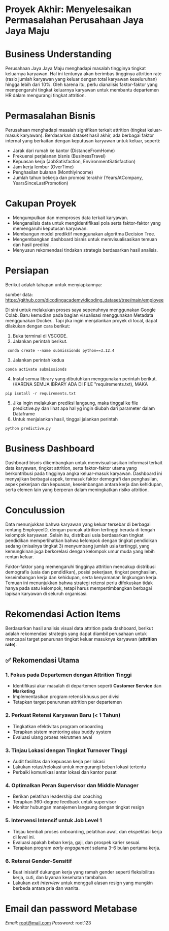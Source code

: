 # Proyek Akhir: Menyelesaikan Permasalahan Perusahaan Jaya Jaya Maju
# Business Understanding
Perusahaan Jaya Jaya Maju menghadapi masalah tingginya tingkat keluarnya karyawan. Hal ini tentunya akan berimbas tingginya attrition rate (rasio jumlah karyawan yang keluar dengan total karyawan keseluruhan) hingga lebih dari 10%. Oleh karena itu, perlu dianalisis faktor-faktor yang mempengaruhi tingkat keluarnya karyawan untuk membantu departemen HR dalam mengurangi tingkat attrition.

# Permasalahan Bisnis
Perusahaan menghadapi masalah signifikan terkait attrition (tingkat keluar-masuk karyawan). Berdasarkan dataset hasil akhir, ada berbagai faktor internal yang berkaitan dengan keputusan karyawan untuk keluar, seperti:

- Jarak dari rumah ke kantor (DistanceFromHome)
- Frekuensi perjalanan bisnis (BusinessTravel)
- Kepuasan kerja (JobSatisfaction, EnvironmentSatisfaction)
- Jam kerja lembur (OverTime)
- Penghasilan bulanan (MonthlyIncome)
- Jumlah tahun bekerja dan promosi terakhir (YearsAtCompany, YearsSinceLastPromotion)

# Cakupan Proyek
- Mengumpulkan dan memproses data terkait karyawan.
- Menganalisis data untuk mengidentifikasi pola serta faktor-faktor yang memengaruhi keputusan karyawan.
- Membangun model prediktif menggunakan algoritma Decision Tree.
- Mengembangkan dashboard bisnis untuk memvisualisasikan temuan dan hasil prediksi.
- Menyusun rekomendasi tindakan strategis berdasarkan hasil analisis.

# Persiapan
Berikut adalah tahapan untuk menyiapkannya:

sumber data: https://github.com/dicodingacademy/dicoding_dataset/tree/main/employee

Di sini untuk melakukan proses saya sepenuhnya menggunakan Google Colab. Baru kemudian pada bagian visualisasi menggunakan Metadata menggunakan Docker.. Tapi jika ingin menjalankan proyek di local, dapat dilakukan dengan cara berikut:
1. Buka terminal di VSCODE.
2. Jalankan perintah berikut.
```
 conda create --name submissionds python==3.12.4
```
3. Jalankan perintah kedua
```
conda activate submissionds
```
4. Instal semua library yang dibutuhkan menggunakan perintah berikut.(KARENA SEMUA IBRARY ADA DI FILE "requirements.txt), MAKA
```
pip isntall -r requirements.txt
```
5. Jika ingin melakukan prediksi langsung, maka tinggal ke file predictive.py dan lihat apa hal yg ingin diubah dari parameter dalam Dataframe
6. Untuk menjalankan hasil, tinggal jalankan perintah
```
python predictive.py
```
# Business Dashboard
Dashboard bisnis dikembangkan untuk memvisualisasikan informasi terkait data karyawan, tingkat attrition, serta faktor-faktor utama yang berkontribusi pada tingginya angka keluar-masuk karyawan. Dashboard ini menyajikan berbagai aspek, termasuk faktor demografi dan penghasilan, aspek pekerjaan dan kepuasan, keseimbangan antara kerja dan kehidupan, serta elemen lain yang berperan dalam meningkatkan risiko attrition.

# Conculussion
Data menunjukkan bahwa karyawan yang keluar tersebar di berbagai rentang EmployeeID, dengan puncak attrition tertinggi berada di tengah kelompok karyawan. Selain itu, distribusi usia berdasarkan tingkat pendidikan memperlihatkan bahwa kelompok dengan tingkat pendidikan sedang (misalnya tingkat 3) menyumbang jumlah usia tertinggi, yang kemungkinan juga berkorelasi dengan kelompok umur muda yang lebih rentan keluar.

Faktor-faktor yang memengaruhi tingginya attrition mencakup distribusi demografis (usia dan pendidikan), posisi pekerjaan, tingkat penghasilan, keseimbangan kerja dan kehidupan, serta kenyamanan lingkungan kerja. Temuan ini menunjukkan bahwa strategi retensi perlu difokuskan tidak hanya pada satu kelompok, tetapi harus mempertimbangkan berbagai lapisan karyawan di seluruh organisasi.

# Rekomendasi Action Items
Berdasarkan hasil analisis visual data attrition pada dashboard, berikut adalah rekomendasi strategis yang dapat diambil perusahaan untuk mencapai target penurunan tingkat keluar masuknya karyawan (**attrition rate**).


## ✅ Rekomendasi Utama

### 1. Fokus pada Departemen dengan Attrition Tinggi
- Identifikasi akar masalah di departemen seperti **Customer Service** dan **Marketing**
- Implementasikan program retensi khusus per divisi
- Tetapkan target penurunan attrition per departemen

### 2. Perkuat Retensi Karyawan Baru (< 1 Tahun)
- Tingkatkan efektivitas program onboarding
- Terapkan sistem mentoring atau buddy system
- Evaluasi ulang proses rekrutmen awal

### 3. Tinjau Lokasi dengan Tingkat Turnover Tinggi
- Audit fasilitas dan kepuasan kerja per lokasi
- Lakukan rotasi/relokasi untuk mengurangi beban lokasi tertentu
- Perbaiki komunikasi antar lokasi dan kantor pusat

### 4. Optimalkan Peran Supervisor dan Middle Manager
- Berikan pelatihan leadership dan coaching
- Terapkan 360-degree feedback untuk supervisor
- Monitor hubungan manajemen langsung dengan tingkat resign

### 5. Intervensi Intensif untuk Job Level 1
- Tinjau kembali proses onboarding, pelatihan awal, dan ekspektasi kerja di level ini.
- Evaluasi apakah beban kerja, gaji, dan prospek karier sesuai.
- Terapkan program *early engagement* selama 3–6 bulan pertama kerja.

### 6. Retensi Gender-Sensitif
- Buat inisiatif dukungan kerja yang ramah gender seperti fleksibilitas kerja, cuti, dan layanan kesehatan tambahan.
- Lakukan *exit interview* untuk menggali alasan resign yang mungkin berbeda antara pria dan wanita.


# Email dan password Metabase
*Email*: root@mail.com 
*Password*: root123

